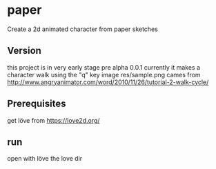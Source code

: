 # paper
Create a 2d animated character from paper sketches

## Version
this project is in very early stage pre alpha 0.0.1
currently it makes a character walk using the "q" key 
image res/sample.png cames from http://www.angryanimator.com/word/2010/11/26/tutorial-2-walk-cycle/

## Prerequisites
get löve from https://love2d.org/

## run
open with löve the love dir

